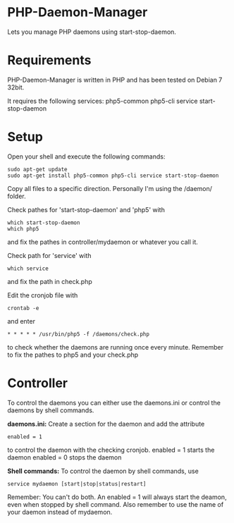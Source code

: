 PHP-Daemon-Manager
==================

Lets you manage PHP daemons using start-stop-daemon.
 
 
 
Requirements
============

PHP-Daemon-Manager is written in PHP and has been tested on Debian 7 32bit.
 
It requires the following services:
php5-common php5-cli service start-stop-daemon
 
 
 
Setup
=====

Open your shell and execute the following commands:
```
sudo apt-get update
sudo apt-get install php5-common php5-cli service start-stop-daemon
```
 
Copy all files to a specific direction. Personally I'm using the /daemon/ folder.
 
 
Check pathes for 'start-stop-daemon' and 'php5' with
```
which start-stop-daemon
which php5
```
and fix the pathes in controller/mydaemon or whatever you call it.
 
 
Check path for 'service' with
```
which service
```
and fix the path in check.php
 
 
Edit the cronjob file with
```
crontab -e
```
and enter
```
* * * * * /usr/bin/php5 -f /daemons/check.php
```
to check whether the daemons are running once every minute.
Remember to fix the pathes to php5 and your check.php
 
 
 
Controller
==========

To control the daemons you can either use the daemons.ini or control the daemons by shell commands.
 
 
**daemons.ini:**
Create a section for the daemon and add the attribute
```
enabled = 1
```
to control the daemon with the checking cronjob.
enabled = 1 starts the daemon
enabled = 0 stops the daemon
 
 
**Shell commands:**
To control the daemon by shell commands, use
```
service mydaemon [start|stop|status|restart]
```
 
 
Remember: You can't do both. An enabled = 1 will always start the deamon, even when stopped by shell command.
Also remember to use the name of your daemon instead of mydaemon.

